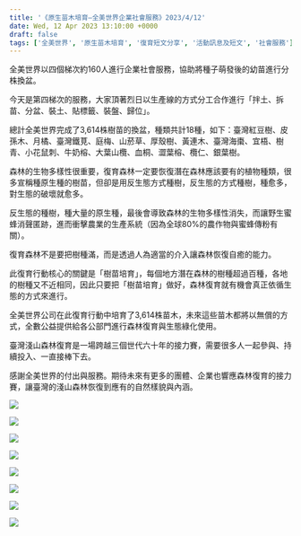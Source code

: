 ```yaml
---
title: '《原生苗木培育—全美世界企業社會服務》2023/4/12'
date: Wed, 12 Apr 2023 13:10:00 +0000
draft: false
tags: ['全美世界', '原生苗木培育', '復育短文分享', '活動訊息及短文', '社會服務']
---
```


全美世界以四個梯次約160人進行企業社會服務，協助將種子萌發後的幼苗進行分株換盆。

今天是第四梯次的服務，大家頂著烈日以生產線的方式分工合作進行「拌土、拆苗、分盆、裝土、貼標籤、裝盤、歸位」。

總計全美世界完成了3,614株樹苗的換盆，種類共計18種，如下：臺灣紅豆樹、皮孫木、月橘、臺灣鐵莧、庭梅、山菸草、厚殼樹、黃連木、臺灣海棗、宜梧、樹青、小花鼠刺、牛奶榕、大葉山欖、血桐、澀葉榕、欖仁、銀葉樹。

森林的生物多樣性很重要，復育森林一定要恢復潛在森林應該要有的植物種類，很多宣稱種原生種的樹苗，但卻是用反生態方式種樹，反生態的方式種樹，種愈多，對生態的破壞就愈多。

反生態的種樹，種大量的原生種，最後會導致森林的生物多樣性消失，而讓野生蜜蜂消聲匿跡，進而衝擊農業的生產系統（因為全球80%的農作物與蜜蜂傳粉有關）。

復育森林不是要把樹種滿，而是透過人為適當的介入讓森林恢復自癒的能力。

此復育行動核心的關鍵是「樹苗培育」，每個地方潛在森林的樹種超過百種，各地的樹種又不近相同，因此只要把「樹苗培育」做好，森林復育就有機會真正依循生態的方式來進行。

全美世界公司在此復育行動中培育了3,614株苗木，未來這些苗木都將以無償的方式，全數公益提供給各公部門進行森林復育與生態綠化使用。

臺灣淺山森林復育是一場跨越三個世代六十年的接力賽，需要很多人一起參與、持續投入、一直接棒下去。

感謝全美世界的付出與服務。期待未來有更多的團體、企業也響應森林復育的接力賽，讓臺灣的淺山森林恢復到應有的自然樣貌與內涵。

![](https://www.reforestation.tw/wp-content/uploads/2023/07/20230412-原生苗木培育—全美世界企業社會服務-1024x768.jpg)

![](https://www.reforestation.tw/wp-content/uploads/2023/07/20230412-原生苗木培育—全美世界企業社會服務2-1024x768.jpg)

![](https://www.reforestation.tw/wp-content/uploads/2023/07/20230412-原生苗木培育—全美世界企業社會服務3-1024x768.jpg)

![](https://www.reforestation.tw/wp-content/uploads/2023/07/20230412-原生苗木培育—全美世界企業社會服務4-1024x768.jpg)

![](https://www.reforestation.tw/wp-content/uploads/2023/07/20230412-原生苗木培育—全美世界企業社會服務5-1024x768.jpg)

![](https://www.reforestation.tw/wp-content/uploads/2023/07/20230412-原生苗木培育—全美世界企業社會服務6-1024x768.jpg)

![](https://www.reforestation.tw/wp-content/uploads/2023/07/20230412-原生苗木培育—全美世界企業社會服務8-1024x768.jpg)

![](https://www.reforestation.tw/wp-content/uploads/2023/07/20230412-原生苗木培育—全美世界企業社會服務9-1024x768.jpg)